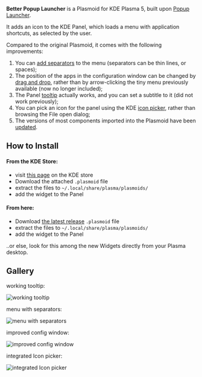 **Better Popup Launcher** is a Plasmoid for KDE Plasma 5, built upon [Popup Launcher](https://github.com/dfaust/plasma-applet-popup-launcher).

It adds an icon to the KDE Panel, which loads a menu with application shortcuts, as selected by the user.

Compared to the original Plasmoid, it comes with the following improvements:

1. You can <ins>add separators</ins> to the menu (separators can be thin lines, or spaces);
2. The position of the apps in the configuration window can be changed by <ins>drag and drop</ins>, rather than by arrow-clicking the tiny menu previously available (now no longer included);
3. The Panel <ins>tooltip</ins> actually works, and you can set a subtitle to it (did not work previously);
3. You can pick an icon for the panel using the KDE <ins>icon picker</ins>, rather than browsing the File open dialog;
4. The versions of most components imported into the Plasmoid have been <ins>updated</ins>.

## How to Install
#### From the KDE Store:
* visit [this page](https://store.kde.org/p/2074266) on the KDE store
* Download the attached `.plasmoid` file
* extract the files to `~/.local/share/plasma/plasmoids/`
* add the widget to the Panel
#### From here:
* Download [the latest release](https://github.com/unalignedcoder/better-popup-launcher/releases/tag/plasmoid) `.plasmoid` file
* extract the files to `~/.local/share/plasma/plasmoids/`
* add the widget to the Panel

..or else, look for this among the new Widgets directly from your Plasma desktop.

## Gallery
working tooltip:

![working tooltip](https://github.com/unalignedcoder/better-popup-launcher/assets/16850566/02eaba1d-469d-43a8-a8b6-8348a8592b1e)

menu with separators:

![menu with separators](https://github.com/unalignedcoder/better-popup-launcher/assets/16850566/7c2ec6ac-80da-46cb-978a-363dd278c75a)

improved config window:

![improved config window](https://github.com/unalignedcoder/better-popup-launcher/assets/16850566/310fc3e7-d35a-4b3a-8d48-ee3e968f5e52)

integrated Icon picker:

![integrated Icon picker](https://github.com/unalignedcoder/better-popup-launcher/assets/16850566/cc4f12cf-d597-4eba-914c-444213d9aa55)

